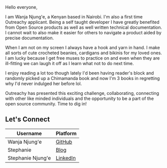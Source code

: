 Hello everyone,

I am Wanja Njung'e, a Kenyan based in Nairobi. I'm also a first time Outreachy applicant. Being a self taught developer I have greatly benefited from Open Source products as well as well written technical documentation. I cannot wait to also make it easier for others to navigate a product aided by precise documentation.

When I am not on my screen I always have a hook and yarn in hand. I make all sorts of cute crocheted beanies, cardigans and bikinis for my loved ones. I am lucky because I get free muses to practice on and even when they are ill-fitting we can laugh it off as I learn what not to do next time.

I enjoy reading a lot too though lately I'd been having reader's block and randomly picked up a Chimamanda book and now I'm 3 books in regretting why I'd never indulged her before lol.

Outreachy has presented this exciting challenge, collaborating, connecting with other like minded individuals and the opportunity to be a part of the open source community. Time to dig in!

## Let's Connect 

| Username      | Platform |
| ----------- | ----------- |
| Wanja Njung'e     | [GitHub](https://github.com/WanjaNjunge)       |
| Stephanie   | [Blog](https://wanjanjunge.hashnode.dev/)        |
| Stephanie Njung'e   | [LinkedIn](https://www.linkedin.com/in/stephanie-njung-e-41146a168/)        |
